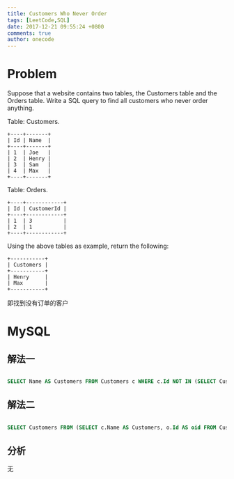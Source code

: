```yaml
---
title: Customers Who Never Order
tags: [LeetCode,SQL]
date: 2017-12-21 09:55:24 +0800
comments: true
author: onecode
---
```

# Problem

Suppose that a website contains two tables, the Customers table and the Orders table. Write a SQL query to find all customers who never order anything.

Table: Customers.

```
+----+-------+
| Id | Name  |
+----+-------+
| 1  | Joe   |
| 2  | Henry |
| 3  | Sam   |
| 4  | Max   |
+----+-------+
```
Table: Orders.
```
+----+------------+
| Id | CustomerId |
+----+------------+
| 1  | 3          |
| 2  | 1          |
+----+------------+
```
Using the above tables as example, return the following:

```
+-----------+
| Customers |
+-----------+
| Henry     |
| Max       |
+-----------+
```

即找到没有订单的客户

<!--break-->

# MySQL

## 解法一

``` sql

SELECT Name AS Customers FROM Customers c WHERE c.Id NOT IN (SELECT CustomerId FROM Orders);

```

## 解法二
``` sql

SELECT Customers FROM (SELECT c.Name AS Customers, o.Id AS oid FROM Customers c LEFT JOIN Orders o ON c.Id = o.CustomerId) AS r WHERE r.oid IS NULL;
```


## 分析

无